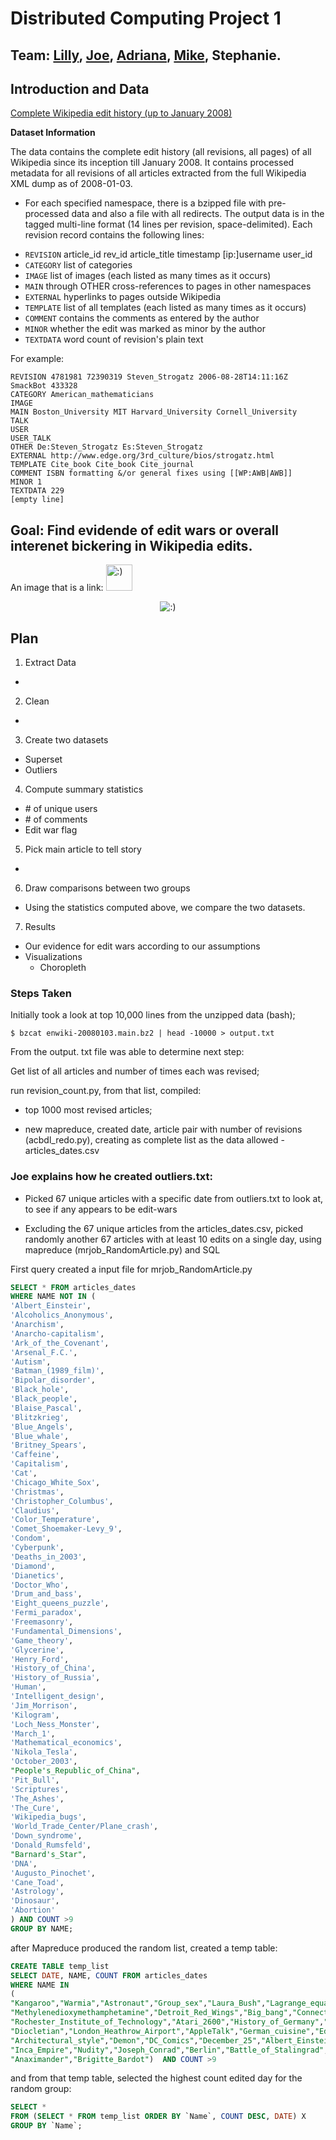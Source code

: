 # Distributed Computing Project 1

## Team: [Lilly](https://github.com/lillyraud), [Joe](https://github.com/joecomerisnotavailable), [Adriana](https://github.com/acastrops), [Mike](https://github.com/mikejt33), Stephanie.

## Introduction and Data

[Complete Wikipedia edit history (up to January 2008)](http://snap.stanford.edu/data/wiki-meta.html)

**Dataset Information**

The data contains the complete edit history (all revisions, all pages) of all Wikipedia since its inception till January 2008. It  contains processed metadata for all revisions of all articles extracted from the full Wikipedia XML dump as of 2008-01-03.

+ For each specified namespace, there is a bzipped file with pre-processed data and also a file with all redirects. The output data is in the tagged multi-line format (14 lines per revision, space-delimited). Each revision record contains the following lines:

- `REVISION` article_id rev_id article_title timestamp [ip:]username user_id
- `CATEGORY` list of categories
- `IMAGE` list of images (each listed as many times as it occurs)
- `MAIN` through OTHER cross-references to pages in other namespaces
- `EXTERNAL` hyperlinks to pages outside Wikipedia
- `TEMPLATE` list of all templates (each listed as many times as it occurs)
- `COMMENT` contains the comments as entered by the author
- `MINOR` whether the edit was marked as minor by the author
- `TEXTDATA` word count of revision's plain text

For example:

```
REVISION 4781981 72390319 Steven_Strogatz 2006-08-28T14:11:16Z SmackBot 433328
CATEGORY American_mathematicians
IMAGE
MAIN Boston_University MIT Harvard_University Cornell_University
TALK
USER
USER_TALK
OTHER De:Steven_Strogatz Es:Steven_Strogatz
EXTERNAL http://www.edge.org/3rd_culture/bios/strogatz.html
TEMPLATE Cite_book Cite_book Cite_journal
COMMENT ISBN formatting &/or general fixes using [[WP:AWB|AWB]]
MINOR 1
TEXTDATA 229
[empty line]
```

## Goal: Find evidende of edit wars or overall interenet bickering in Wikipedia edits.

<p>
An image that is a link:
<a href="https://imgs.xkcd.com/comics/duty_calls.png">
<img src="duty_calls.png" alt=":)" width="42" height="42" border="0">
</a>
</p>

<p align="center">
  <img src="https://imgs.xkcd.com/comics/duty_calls.png" alt=":)" />
</p>

## Plan

1. Extract Data 
  - 
  
2. Clean
  -
  
3. Create two datasets
  - Superset 
  - Outliers
  
4. Compute summary statistics
  - \# of unique users
  - \# of comments
  - Edit war flag
  
5. Pick main article to tell story
  - 

6. Draw comparisons between two groups
  - Using the statistics computed above, we compare the two datasets.
  
7. Results
  - Our evidence for edit wars according to our assumptions
  - Visualizations
      * Choropleth

### Steps Taken

Initially took a look at top 10,000 lines from the unzipped data (bash);

```
$ bzcat enwiki-20080103.main.bz2 | head -10000 > output.txt
```

From the output. txt file was able to determine next step:

Get list of all articles and number of times each was revised;

run revision_count.py, from that list, compiled:

* top 1000 most revised articles;

* new mapreduce, created date, article pair with number of revisions (acbdl_redo.py), creating as complete list as the data allowed - articles_dates.csv

### Joe explains how he created outliers.txt:

* Picked 67 unique articles with a specific date from outliers.txt to look at, to see if any appears to be edit-wars

* Excluding the 67 unique articles from the articles_dates.csv, picked randomly another 67 articles with at least 10 edits on a single day, using mapreduce (mrjob_RandomArticle.py) and SQL 

First query created a input file for mrjob_RandomArticle.py

``` SQL
SELECT * FROM articles_dates
WHERE NAME NOT IN (
'Albert_Einsteir',
'Alcoholics_Anonymous',
'Anarchism',
'Anarcho-capitalism',
'Ark_of_the_Covenant',
'Arsenal_F.C.',
'Autism',
'Batman_(1989_film)',
'Bipolar_disorder',
'Black_hole',
'Black_people',
'Blaise_Pascal',
'Blitzkrieg',
'Blue_Angels',
'Blue_whale',
'Britney_Spears',
'Caffeine',
'Capitalism',
'Cat',
'Chicago_White_Sox',
'Christmas',
'Christopher_Columbus',
'Claudius',
'Color_Temperature',
'Comet_Shoemaker-Levy_9',
'Condom',
'Cyberpunk',
'Deaths_in_2003',
'Diamond',
'Dianetics',
'Doctor_Who',
'Drum_and_bass',
'Eight_queens_puzzle',
'Fermi_paradox',
'Freemasonry',
'Fundamental_Dimensions',
'Game_theory',
'Glycerine',
'Henry_Ford',
'History_of_China',
'History_of_Russia',
'Human',
'Intelligent_design',
'Jim_Morrison',
'Kilogram',
'Loch_Ness_Monster',
'March_1',
'Mathematical_economics',
'Nikola_Tesla',
'October_2003',
"People's_Republic_of_China",
'Pit_Bull',
'Scriptures',
'The_Ashes',
'The_Cure',
'Wikipedia_bugs',
'World_Trade_Center/Plane_crash',
'Down_syndrome',
'Donald_Rumsfeld',
"Barnard's_Star",
'DNA',
'Augusto_Pinochet',
'Cane_Toad',
'Astrology',
'Dinosaur',
'Abortion'
) AND COUNT >9
GROUP BY NAME;
```
after Mapreduce produced the random list, created a temp table:

``` SQL
CREATE TABLE temp_list
SELECT DATE, NAME, COUNT FROM articles_dates
WHERE NAME IN 
(
"Kangaroo","Warmia","Astronaut","Group_sex","Laura_Bush","Lagrange_equations","Astronomical_unit","Abner_Doubleday","Federal_Bureau_of_Investigation","AutoCAD","Antarctic_Treaty_System","Amoeba","Alabama","Elliptic_integral","Apollo_11","Benelux","Functional_programming","Series_(mathematics)",
"Methylenedioxymethamphetamine","Detroit_Red_Wings","Big_bang","Connective","Psychedelic","Albinism","December_10","Racism","F-117_Nighthawk","Cauchy_sequence","Aston_Martin",
"Rochester_Institute_of_Technology","Atari_2600","History_of_Germany","Cable_car_(railway)","Commodore_64","Andrew_S._Tanenbaum","Ampere","Chiba_Prefecture",
"Diocletian","London_Heathrow_Airport","AppleTalk","German_cuisine","Edgar_Rice_Burroughs","Cathode","List_of_Latin_phrases","Esperanto_grammar",
"Architectural_style","Demon","DC_Comics","December_25","Albert_Einstein","Background_radiation","Impressionism","Interlingua","Afghan","Bach_(disambiguation)","Opera_(browser)",
"Inca_Empire","Nudity","Joseph_Conrad","Berlin","Battle_of_Stalingrad","Bestiality","Eastern_Orthodox_Church","Argument_from_evolution","Diesel_engine",
"Anaximander","Brigitte_Bardot")  AND COUNT >9
```

and from that temp table, selected the highest count edited day for the random group:

``` sql
SELECT * 
FROM (SELECT * FROM temp_list ORDER BY `Name`, COUNT DESC, DATE) X
GROUP BY `Name`;
```


